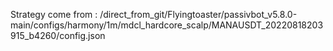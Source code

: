 Strategy come from : /direct_from_git/Flyingtoaster/passivbot_v5.8.0-main/configs/harmony/1m/mdcl_hardcore_scalp/MANAUSDT_20220818203915_b4260/config.json